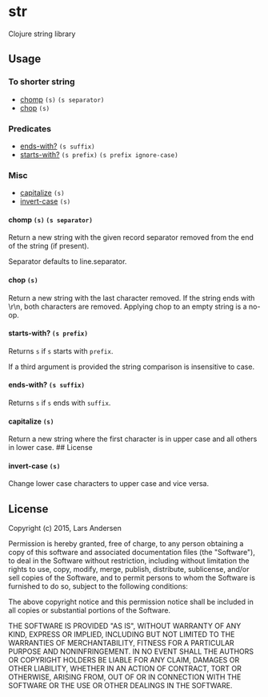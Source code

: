 # str

Clojure string library

## Usage

### To shorter string

* [chomp](#chomp) `(s)` `(s separator)`
* [chop](#chop) `(s)`

### Predicates

* [ends-with?](#ends-with?) `(s suffix)`
* [starts-with?](#starts-with?) `(s prefix)` `(s prefix ignore-case)`

### Misc

* [capitalize](#capitalize) `(s)`
* [invert-case](#invert-case) `(s)`

#### chomp `(s)` `(s separator)`

Return a new string with the given record separator removed from the end of the string (if present).

Separator defaults to line.separator.

#### chop `(s)`

Return a new string with the last character removed. If the string
ends with \\r\\n, both characters are removed. Applying chop to an
empty string is a no-op.

#### starts-with? `(s prefix)`

Returns `s` if `s` starts with `prefix`.

If a third argument is provided the string comparison is insensitive to case.

#### ends-with? `(s suffix)`

Returns `s` if `s` ends with `suffix`.

#### capitalize `(s)`

Return a new string where the first character is
in upper case and all others in lower case.  ## License

#### invert-case `(s)`

Change lower case characters to upper case and vice versa.

## License

Copyright (c)  2015, Lars Andersen

Permission is hereby granted, free of charge, to any person obtaining a copy
of this software and associated documentation files (the "Software"), to deal
in the Software without restriction, including without limitation the rights
to use, copy, modify, merge, publish, distribute, sublicense, and/or sell
copies of the Software, and to permit persons to whom the Software is
furnished to do so, subject to the following conditions:

The above copyright notice and this permission notice shall be included in
all copies or substantial portions of the Software.

THE SOFTWARE IS PROVIDED "AS IS", WITHOUT WARRANTY OF ANY KIND, EXPRESS OR
IMPLIED, INCLUDING BUT NOT LIMITED TO THE WARRANTIES OF MERCHANTABILITY,
FITNESS FOR A PARTICULAR PURPOSE AND NONINFRINGEMENT. IN NO EVENT SHALL THE
AUTHORS OR COPYRIGHT HOLDERS BE LIABLE FOR ANY CLAIM, DAMAGES OR OTHER
LIABILITY, WHETHER IN AN ACTION OF CONTRACT, TORT OR OTHERWISE, ARISING FROM,
OUT OF OR IN CONNECTION WITH THE SOFTWARE OR THE USE OR OTHER DEALINGS IN
THE SOFTWARE.
